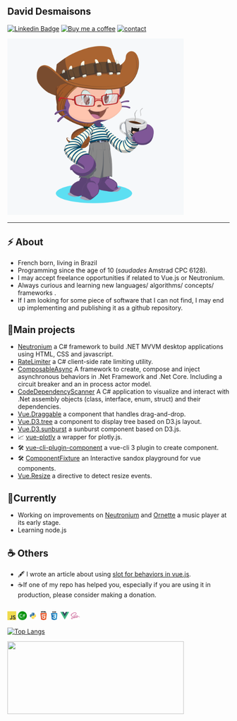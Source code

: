 




## David Desmaisons

[![Linkedin Badge](https://img.shields.io/badge/-LinkedIn-blue?style=flat-square&logo=Linkedin&logoColor=white)](https://www.linkedin.com/in/david-desmaisons-phd-mcp-csm-2b9bb028/)
[![Buy me a coffee](https://img.shields.io/badge/buy%20me%20a-coffee-yellow.svg)](https://www.paypal.com/cgi-bin/webscr?cmd=_donations&business=GYAEKQZJ4FQT2&currency_code=USD&source=url)
[![contact](https://img.shields.io/badge/contact-email-green)](mailto:desmaisons_david@hotmail.com)

<img align="right
" src="https://raw.githubusercontent.com/David-Desmaisons/David-Desmaisons/master/octocat.png" alt="my octocat" width="400"/>

---

## ⚡ About
- French born, living in Brazil
- Programming since the age of 10 (*saudades*  Amstrad CPC 6128).
- I may accept freelance opportunities if related to Vue.js or Neutronium.
- Always curious and learning new languages/ algorithms/ concepts/ frameworks . 
- If I am looking for some piece of software that I can not find, I may end up implementing and publishing it as a github repository.

## 🚀Main projects
* [Neutronium](https://github.com/NeutroniumCore/Neutronium) a C# framework to build .NET MVVM desktop applications using HTML, CSS and javascript.
* [RateLimiter](https://github.com/David-Desmaisons/RateLimiter) a C# client-side rate limiting utility.
* [ComposableAsync](https://github.com/David-Desmaisons/ComposableAsync) A framework to create, compose and inject asynchronous behaviors in .Net Framework and .Net Core. Including a circuit breaker and an in process actor model.
* [CodeDependencyScanner](https://github.com/David-Desmaisons/CodeDependencyScanner) A C# application to visualize and interact with .Net assembly objects (class, interface, enum, struct) and their dependencies.
* [Vue.Draggable](https://github.com/SortableJS/Vue.Draggable) a component that handles drag-and-drop.
* [Vue.D3.tree](https://github.com/David-Desmaisons/Vue.D3.tree) a component to display tree based on D3.js layout.
* [Vue.D3.sunburst](https://github.com/David-Desmaisons/Vue.D3.sunburst) a sunburst component based on D3.js.
* 📈 [vue-plotly](https://github.com/David-Desmaisons/vue-plotly) a wrapper for plotly.js.
* 🛠️ [vue-cli-plugin-component](https://github.com/David-Desmaisons/vue-cli-plugin-component) a vue-cli 3 plugin to create component.
* 🛠️ [ComponentFixture](https://github.com/David-Desmaisons/ComponentFixture) an Interactive sandox playground for vue components.
* [Vue.Resize](https://github.com/David-Desmaisons/Vue.resize) a directive to detect resize events.


## 🔭Currently
* Working on improvements on [Neutronium](https://github.com/NeutroniumCore/Neutronium) and [Ornette](https://github.com/David-Desmaisons/Ornette) a music player at its early stage.
* Learning node.js

## ☕ Others
* 🖋 I wrote an article about using [slot for behaviors in vue.js](https://www.digitalocean.com/community/tutorials/vuejs-renderless-behavior-slots).
* ☕If one of my repo has helped you, especially if you are using it in production, please consider making a donation.

## 

<code><img height="20" src="https://raw.githubusercontent.com/github/explore/80688e429a7d4ef2fca1e82350fe8e3517d3494d/topics/javascript/javascript.png"></code>
<code><img height="20" src="https://raw.githubusercontent.com/github/explore/80688e429a7d4ef2fca1e82350fe8e3517d3494d/topics/csharp/csharp.png"></code>
<code><img height="20" src="https://raw.githubusercontent.com/github/explore/80688e429a7d4ef2fca1e82350fe8e3517d3494d/topics/python/python.png"></code>
<code><img height="20" src="https://raw.githubusercontent.com/github/explore/80688e429a7d4ef2fca1e82350fe8e3517d3494d/topics/html/html.png"></code>
<code><img height="20" src="https://raw.githubusercontent.com/github/explore/80688e429a7d4ef2fca1e82350fe8e3517d3494d/topics/css/css.png"></code>
<code><img height="20" src="https://raw.githubusercontent.com/github/explore/80688e429a7d4ef2fca1e82350fe8e3517d3494d/topics/vue/vue.png"></code>
<code><img height="20" src="https://raw.githubusercontent.com/github/explore/80688e429a7d4ef2fca1e82350fe8e3517d3494d/topics/sass/sass.png"></code>

[![Top Langs](https://github-readme-stats.vercel.app/api/top-langs/?username=David-Desmaisons&hide=Jupyter%20notebook,apacheconf&layout=compact)](https://github.com/anuraghazra/github-readme-stats)

<img  width="400" height="165" src="https://github-readme-stats.vercel.app/api?username=David-Desmaisons&show_icons=true&hide_border=false&line_height=20&title_color=0366d6&icon_color=1b93c9&show_owner=true&include_all_commits=true"/>


